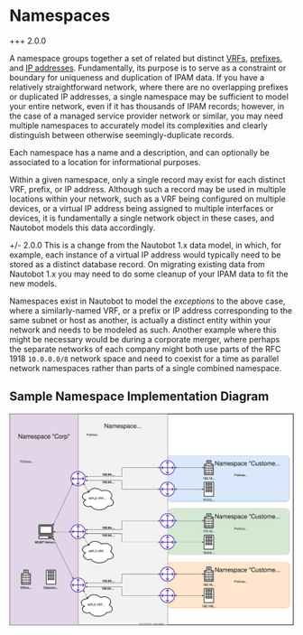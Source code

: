 # Namespaces

+++ 2.0.0

A namespace groups together a set of related but distinct [VRFs](vrf.md), [prefixes](prefix.md), and [IP addresses](ipaddress.md). Fundamentally, its purpose is to serve as a constraint or boundary for uniqueness and duplication of IPAM data. If you have a relatively straightforward network, where there are no overlapping prefixes or duplicated IP addresses, a single namespace may be sufficient to model your entire network, even if it has thousands of IPAM records; however, in the case of a managed service provider network or similar, you may need multiple namespaces to accurately model its complexities and clearly distinguish between otherwise seemingly-duplicate records.

Each namespace has a name and a description, and can optionally be associated to a location for informational purposes.

Within a given namespace, only a single record may exist for each distinct VRF, prefix, or IP address. Although such a record may be used in multiple locations within your network, such as a VRF being configured on multiple devices, or a virtual IP address being assigned to multiple interfaces or devices, it is fundamentally a single network object in these cases, and Nautobot models this data accordingly.

+/- 2.0.0
    This is a change from the Nautobot 1.x data model, in which, for example, each instance of a virtual IP address would typically need to be stored as a distinct database record. On migrating existing data from Nautobot 1.x you may need to do some cleanup of your IPAM data to fit the new models.

Namespaces exist in Nautobot to model the _exceptions_ to the above case, where a similarly-named VRF, or a prefix or IP address corresponding to the same subnet or host as another, is actually a distinct entity within your network and needs to be modeled as such. Another example where this might be necessary would be during a corporate merger, where perhaps the separate networks of each company might both use parts of the RFC 1918 `10.0.0.0/8` network space and need to coexist for a time as parallel network namespaces rather than parts of a single combined namespace.

## Sample Namespace Implementation Diagram

![IPAM Namespace Example](./media/ipam_namespace_documentation.drawio.svg)
